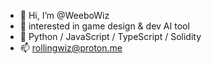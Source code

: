 - 👋 Hi, I’m @WeeboWiz
- 👀 interested in game design & dev AI tool
- 🌱 Python / JavaScript / TypeScript / Solidity
- 📫 rollingwiz@proton.me


<!---
WeeboWIZ/WeeboWIZ is a ✨ special ✨ repository because its `README.md` (this file) appears on your GitHub profile.
You can click the Preview link to take a look at your changes.
--->
